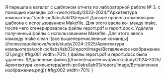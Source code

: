 Я перешла в каталог с шаблоном отчета по лабораторной работе № 3, с помощью команды:cd ~/work/study/2023-2024/"Архитектура компьютера"/arch-pc/labs/lab03/report
Дальше провела компиляцию шаблона с использованием Makefile. Для этого ввела ко-
манду make, после чего сгенерировались файлы report.pdf и report.docx.
Удалила полученный файлы с использованием Makefile. Для этого ввела команду make clean
![все вышеперечисленные команды](/home/eapolienova/work/study/2024-2025/Архитектура компьютера/arch-pc/labs/lab03/report/image/Вставленное изображение (2).png){ #fig:001 width=70% } 
файлы report.pdf и report.docx были удалены.
![Удаленные файлы](/home/eapolienova/work/study/2024-2025/Архитектура компьютера/arch-pc/labs/lab03/report/image/Вставленное изображение.png){ #fig:002 width=70% } 
